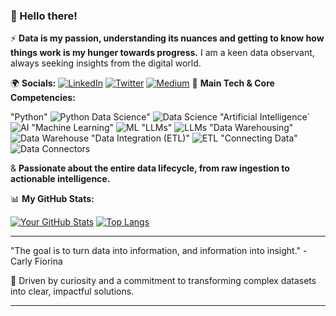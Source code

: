 ### 👋 Hello there!

⚡ **Data is my passion, understanding its nuances and getting to know how things work is my hunger towards progress.** I am a keen data observant, always seeking insights from the digital world.

🌍 **Socials:**
[![LinkedIn](https://img.shields.io/badge/LinkedIn-0077B5?style=flat&logo=linkedin&logoColor=white)](YOUR_LINKEDIN_PROFILE_URL_HERE)
[![Twitter](https://img.shields.io/badge/Twitter-1DA1F2?style=flat&logo=twitter&logoColor=white)](YOUR_TWITTER_PROFILE_URL_HERE)
[![Medium](https://img.shields.io/badge/Medium-12100E?style=flat&logo=medium&logoColor=white)](YOUR_MEDIUM_PROFILE_URL_HERE) 🧠 **Main Tech & Core Competencies:**

"Python" ![Python](https://img.shields.io/badge/Python-3776AB?style=for-the-badge&logo=python&logoColor=white)
Data Science" ![Data Science](https://img.shields.io/badge/Data%20Science-blue?style=for-the-badge&logo=jupyter&logoColor=white)
"Artificial Intelligence` ![AI](https://img.shields.io/badge/Artificial%20Intelligence-orange?style=for-the-badge&logo=tensorflow&logoColor=white)
"Machine Learning" ![ML](https://img.shields.io/badge/Machine%20Learning-red?style=for-the-badge&logo=scikitlearn&logoColor=white)
"LLMs" ![LLMs](https://img.shields.io/badge/LLMs-purple?style=for-the-badge&logo=huggingface&logoColor=white)
"Data Warehousing" ![Data Warehouse](https://img.shields.io/badge/Data%20Warehousing-teal?style=for-the-badge&logo=snowflake&logoColor=white)
"Data Integration (ETL)" ![ETL](https://img.shields.io/badge/ETL-darkblue?style=for-the-badge&logo=apacheairflow&logoColor=white)
"Connecting Data" ![Data Connectors](https://img.shields.io/badge/Data%20Connectors-green?style=for-the-badge&logo=apachekafka&logoColor=white)

& **Passionate about the entire data lifecycle, from raw ingestion to actionable intelligence.**



📊 **My GitHub Stats:**

[![Your GitHub Stats](https://github-readme-stats.vercel.app/api?username=YOUR_GITHUB_USERNAME&show_icons=true&theme=dark&include_all_commits=true&count_private=true)](https://github.com/anuraghazra/github-readme-stats)
[![Top Langs](https://github-readme-stats.vercel.app/api/top-langs/?username=YOUR_GITHUB_USERNAME&layout=compact&theme=dark)](https://github.com/anuraghazra/github-readme-stats)


---

 "The goal is to turn data into information, and information into insight." - Carly Fiorina

🚀 Driven by curiosity and a commitment to transforming complex datasets into clear, impactful solutions.

---

